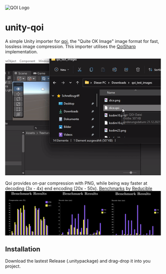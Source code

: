 ![QOI Logo](https://qoiformat.org/qoi-logo.svg)

# unity-qoi
A simple Unity importer for [qoi](https://github.com/phoboslab/qoi), the "Quite OK Image" image format for fast, lossless image compression.
This importer utilises the [QoiSharp](https://github.com/NUlliiON/QoiSharp) implementation.

![](img/unity_import.gif)

Qoi provides on-par compression with PNG, while being way faster at decoding (3x - 4x) end encoding (20x - 50x).
[Benchmarks](https://youtu.be/EFUYNoFRHQI?t=1706) by [Reducible](https://www.youtube.com/c/Reducible)
![](img/benchmarks.jpg)

## Installation
Download the lastest Release (.unitypackage) and drag-drop it into you project.